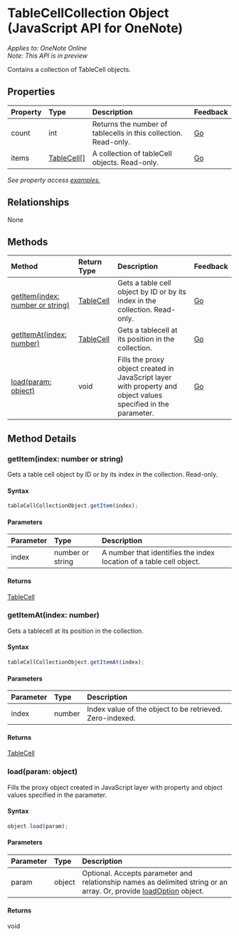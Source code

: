 # TableCellCollection Object (JavaScript API for OneNote)

_Applies to: OneNote Online_  
_Note: This API is in preview_  


Contains a collection of TableCell objects.

## Properties

| Property	   | Type	|Description|Feedback|
|:---------------|:--------|:----------|:-------|
|count|int|Returns the number of tablecells in this collection. Read-only.|[Go](https://github.com/OfficeDev/office-js-docs/issues/new?title=OneNote-tableCellCollection-count)|
|items|[TableCell[]](tablecell.md)|A collection of tableCell objects. Read-only.|[Go](https://github.com/OfficeDev/office-js-docs/issues/new?title=OneNote-tableCellCollection-items)|

_See property access [examples.](#property-access-examples)_

## Relationships
None


## Methods

| Method		   | Return Type	|Description| Feedback|
|:---------------|:--------|:----------|:-------|
|[getItem(index: number or string)](#getitemindex-number-or-string)|[TableCell](tablecell.md)|Gets a table cell object by ID or by its index in the collection. Read-only.|[Go](https://github.com/OfficeDev/office-js-docs/issues/new?title=OneNote-tableCellCollection-getItem)|
|[getItemAt(index: number)](#getitematindex-number)|[TableCell](tablecell.md)|Gets a tablecell at its position in the collection.|[Go](https://github.com/OfficeDev/office-js-docs/issues/new?title=OneNote-tableCellCollection-getItemAt)|
|[load(param: object)](#loadparam-object)|void|Fills the proxy object created in JavaScript layer with property and object values specified in the parameter.|[Go](https://github.com/OfficeDev/office-js-docs/issues/new?title=OneNote-tableCellCollection-load)|

## Method Details


### getItem(index: number or string)
Gets a table cell object by ID or by its index in the collection. Read-only.

#### Syntax
```js
tableCellCollectionObject.getItem(index);
```

#### Parameters
| Parameter	   | Type	|Description|
|:---------------|:--------|:----------|
|index|number or string|A number that identifies the index location of a table cell object.|

#### Returns
[TableCell](tablecell.md)

### getItemAt(index: number)
Gets a tablecell at its position in the collection.

#### Syntax
```js
tableCellCollectionObject.getItemAt(index);
```

#### Parameters
| Parameter	   | Type	|Description|
|:---------------|:--------|:----------|
|index|number|Index value of the object to be retrieved. Zero-indexed.|

#### Returns
[TableCell](tablecell.md)

### load(param: object)
Fills the proxy object created in JavaScript layer with property and object values specified in the parameter.

#### Syntax
```js
object.load(param);
```

#### Parameters
| Parameter	   | Type	|Description|
|:---------------|:--------|:----------|
|param|object|Optional. Accepts parameter and relationship names as delimited string or an array. Or, provide [loadOption](loadoption.md) object.|

#### Returns
void
